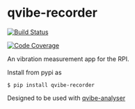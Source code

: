 # qvibe-recorder

[![Build Status](https://travis-ci.com/3ll3d00d/qvibe-recorder.svg?branch=master)](https://travis-ci.com/3ll3d00d/qvibe-recorder)

[![Code Coverage](https://codecov.io/gh/3ll3d00d/qvibe-recorder/branch/master/graph/badge.svg)]( https://codecov.io/gh/3ll3d00d/qvibe-recorder)

An vibration measurement app for the RPI.

Install from pypi as

    $ pip install qvibe-recorder

Designed to be used with [qvibe-analyser](https://github.com/3ll3d00d/qvibe-analyser/)
